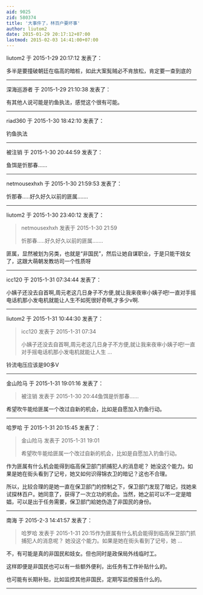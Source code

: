 ```yaml
---
aid: 9025
zid: 580374
title: '大事件了，林百户要坏事'
author: liutom2
date: 2015-01-29 20:17:12+07:00
lastmod: 2015-02-03 14:41:00+07:00
---
```


liutom2 于 2015-1-29 20:17:12 发表了：

多半是要撞破朝廷在临高的暗桩，如此大案髨贼必不肯放松，肯定要一查到底的

---------

深海巡游者 于 2015-1-29 21:10:38 发表了：

有其他人说可能是钓鱼执法，感觉这个很有可能。

---------

riad360 于 2015-1-30 18:42:10 发表了：

钓鱼执法

---------

被注销 于 2015-1-30 20:44:59 发表了：

鱼饵是忻那春……

---------

netmousexhxh 于 2015-1-30 21:59:53 发表了：

忻那春.....好久好久以前的匪属.......

---------

liutom2 于 2015-1-30 23:40:12 发表了：

> netmousexhxh 发表于 2015-1-30 21:59
> 
> 忻那春.....好久好久以前的匪属.......



匪属，显然被划为另类，也就是“非国民”，然后让她自谋职业，于是只能干妓女了，这跟大萌朝发教坊司一个性质呀

---------

icc120 于 2015-1-31 07:34:44 发表了：

小姨子还没去自首啊,周元老这几日身子不方便,就让我来夜审小姨子吧!一直对手摇电话机那小发电机就能让人生不如死很好奇啊,才多少v啊.

---------

liutom2 于 2015-1-31 10:44:30 发表了：

> icc120 发表于 2015-1-31 07:34
> 
> 小姨子还没去自首啊,周元老这几日身子不方便,就让我来夜审小姨子吧!一直对手摇电话机那小发电机就能让人生 ...



铃流电压应该是90多V

---------

金山险马 于 2015-1-31 19:01:16 发表了：

> 被注销 发表于 2015-1-30 20:44鱼饵是忻那春……



希望吹牛能给匪属一个改过自新的机会，比如是自愿加入钓鱼行动。

---------

哈罗哈 于 2015-1-31 20:15:45 发表了：

> 金山险马 发表于 2015-1-31 19:01
> 
> 希望吹牛能给匪属一个改过自新的机会，比如是自愿加入钓鱼行动。



作为匪属有什么机会能得到临高保卫部门抓捕犯人的消息呢？ 她没这个能力。如果是她在街头看到了记号，她又如何识得锦衣卫的暗记？这也不合理。

所以，比较合理的是她一直在保卫部门的控制之下，保卫部门发现了暗记，找她来试探林百户。她同意了，获得了一次立功的机会。当然，她之前可以不一定是暗娼，可以是出于任务需要，保卫部门給她伪造了非国民的身份。

---------

南海 于 2015-2-3 14:41:57 发表了：

> 哈罗哈 发表于 2015-1-31 20:15作为匪属有什么机会能得到临高保卫部门抓捕犯人的消息呢？ 她没这个能力。如果是她在街头看到了记号，她 ...



不，有可能是真的非国民和妓女。但也同时是政保局外线临时工。

这样即便是非国民也可以有一些额外便利，出任务有工作补贴什么的。

也可能有长期补贴，比如监控其他非国民，定期写监控报告什么的。

---------

